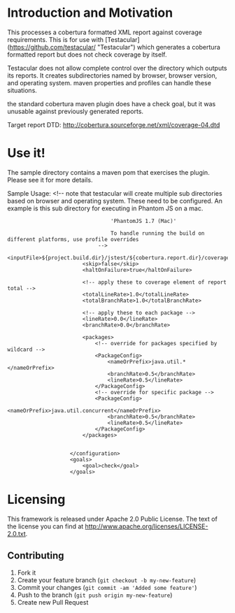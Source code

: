 
# Introduction and Motivation

This processes a cobertura formatted XML report against coverage requirements.  This is for use with [Testacular] (https://github.com/testacular/ "Testacular")
which generates a cobertura formatted report but does not check coverage by itself.


Testacular does not allow complete control over the directory which outputs its reports.  It creates subdirectories
named by browser, browser version, and operating system.  maven properties and profiles can handle these situations.

the standard cobertura maven plugin does have a check goal, but it was unusable against previously generated reports.

Target report DTD: http://cobertura.sourceforge.net/xml/coverage-04.dtd

# Use it!

The sample directory contains a maven pom that exercises the plugin.  Please see it for more details.

Sample Usage:
                        <configuration>
                            <!-- note that testacular will create multiple sub directories
                                 based on browser and operating system.  These need to be configured.
                                 An example is this sub directory for executing in Phantom JS on a mac.

                                     'PhantomJS 1.7 (Mac)'

                                     To handle running the build on different platforms, use profile overrides
                                 -->
                            <inputFile>${project.build.dir}/jstest/${cobertura.report.dir}/coverage.xml</inputFile>
                            <skip>false</skip>
                            <haltOnFailure>true</haltOnFailure>

                            <!-- apply these to coverage element of report total -->
                            <totalLineRate>1.0</totalLineRate>
                            <totalBranchRate>1.0</totalBranchRate>

                            <!-- apply these to each package -->
                            <lineRate>0.0</lineRate>
                            <branchRate>0.0</branchRate>

                            <packages>
                                <!-- override for packages specified by wildcard -->
                                <PackageConfig>
                                    <nameOrPrefix>java.util.*</nameOrPrefix>
                                    <branchRate>0.5</branchRate>
                                    <lineRate>0.5</lineRate>
                                </PackageConfig>
                                <!-- override for specific package -->
                                <PackageConfig>
                                    <nameOrPrefix>java.util.concurrent</nameOrPrefix>
                                    <branchRate>0.5</branchRate>
                                    <lineRate>0.5</lineRate>
                                </PackageConfig>
                            </packages>


                        </configuration>
                        <goals>
                            <goal>check</goal>
                        </goals>


# Licensing

This framework is released under Apache 2.0 Public License. The text of the
license you can find at http://www.apache.org/licenses/LICENSE-2.0.txt.

## Contributing

1. Fork it
2. Create your feature branch (`git checkout -b my-new-feature`)
3. Commit your changes (`git commit -am 'Added some feature'`)
4. Push to the branch (`git push origin my-new-feature`)
5. Create new Pull Request


